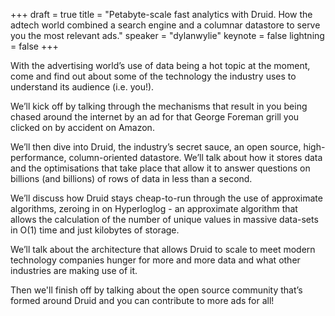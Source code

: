+++
draft = true
title = "Petabyte-scale fast analytics with Druid. How the adtech world combined a search engine and a columnar datastore to serve you the most relevant ads."
speaker = "dylanwylie"
keynote = false
lightning = false
+++

With the advertising world’s use of data being a hot topic at the moment, come and find out about some of the technology the industry uses to understand its audience (i.e. you!).

We’ll kick off by talking through the mechanisms that result in you being chased around the internet by an ad for that George Foreman grill you clicked on by accident on Amazon.

We’ll then dive into Druid, the industry’s secret sauce, an open source, high-performance, column-oriented datastore. We’ll talk about how it stores data and the optimisations that take place that allow it to answer questions on billions (and billions) of rows of data in less than a second.

We’ll discuss how Druid stays cheap-to-run through the use of approximate algorithms, zeroing in on Hyperloglog - an approximate algorithm that allows the calculation of the number of unique values in massive data-sets in O(1) time and just kilobytes of storage.

We’ll talk about the architecture that allows Druid to scale to meet modern technology companies hunger for more and more data and what other industries are making use of it. 

Then we'll finish off by talking about the open source community that’s formed around Druid and you can contribute to more ads for all!